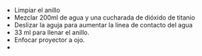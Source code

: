 - Limpiar el anillo
- Mezclar 200ml de agua y una cucharada de dióxido de titanio
- Deslizar la aguja para aumentar la linea de contacto del agua
- 33 ml para llenar el anillo.
- Enfocar proyector a ojo. 
- 
